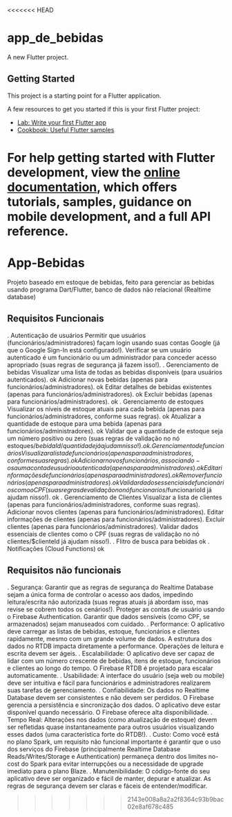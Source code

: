 <<<<<<< HEAD
# app_de_bebidas

A new Flutter project.

## Getting Started

This project is a starting point for a Flutter application.

A few resources to get you started if this is your first Flutter project:

- [Lab: Write your first Flutter app](https://docs.flutter.dev/get-started/codelab)
- [Cookbook: Useful Flutter samples](https://docs.flutter.dev/cookbook)

For help getting started with Flutter development, view the
[online documentation](https://docs.flutter.dev/), which offers tutorials,
samples, guidance on mobile development, and a full API reference.
=======
# App-Bebidas
Projeto baseado em estoque de bebidas, feito para gerenciar as bebidas usando programa Dart/Flutter, banco de dados não relacional (Realtime database)

## Requisitos Funcionais

. Autenticação de usuários
    Permitir que usuários (funcionários/administradores) façam login usando suas contas Google (já que o Google Sign-In está configurado!).
    Verificar se um usuário autenticado é um funcionário ou um administrador para conceder acesso apropriado (suas regras de segurança já fazem isso!).
. Gerenciamento de bebidas
    Visualizar uma lista de todas as bebidas disponíveis (para usuários autenticados). ok 
    Adicionar novas bebidas (apenas para funcionários/administradores). ok 
    Editar detalhes de bebidas existentes (apenas para funcionários/administradores). ok 
    Excluir bebidas (apenas para funcionários/administradores). ok
. Gerenciamento de estoques
    Visualizar os níveis de estoque atuais para cada bebida (apenas para funcionários/administradores, conforme suas regras). ok 
    Atualizar a quantidade de estoque para uma bebida (apenas para funcionários/administradores). ok 
    Validar que a quantidade de estoque seja um número positivo ou zero (suas regras de validação no nó estoques/$bebidaId/quantidade já ajudam nisso!). ok 
. Gerenciamento de funcionários
    Visualizar a lista de funcionários (apenas para administradores, conforme suas regras). ok
    Adicionar novos funcionários, associando-os a uma conta de usuário autenticada (apenas para administradores). ok
    Editar informações de funcionários (apenas para administradores). ok 
    Remover funcionários (apenas para administradores). ok 
    Validar dados essenciais de funcionários como o CPF (suas regras de validação no nó funcionarios/$funcionarioId já ajudam nisso!). ok 
. Gerenciamento de Clientes
    Visualizar a lista de clientes (apenas para funcionários/administradores, conforme suas regras).
    Adicionar novos clientes (apenas para funcionários/administradores).
    Editar informações de clientes (apenas para funcionários/administradores).
    Excluir clientes (apenas para funcionários/administradores).
    Validar dados essenciais de clientes como o CPF (suas regras de validação no nó clientes/$clienteId já ajudam nisso!).
. Flitro de busca para bebidas ok 
. Notificações (Cloud Functions) ok 

## Requisitos não funcionais

  . Segurança:
      Garantir que as regras de segurança do Realtime Database sejam a única forma de controlar o acesso aos dados, impedindo leitura/escrita não autorizada (suas regras atuais já abordam isso, mas revise se cobrem todos os cenários!).
      Proteger as contas de usuário usando o Firebase Authentication.
      Garantir que dados sensíveis (como CPF, se armazenados) sejam manuseados com cuidado.
  . Performance:
      O aplicativo deve carregar as listas de bebidas, estoque, funcionários e clientes rapidamente, mesmo com um grande volume de dados. A estrutura dos dados no RTDB impacta diretamente a performance.
      Operações de leitura e escrita devem ser ágeis.
  . Escalabilidade:
      O aplicativo deve ser capaz de lidar com um número crescente de bebidas, itens de estoque, funcionários e clientes ao longo do tempo. O Firebase RTDB é projetado para escalar automaticamente.
  . Usabilidade:
      A interface do usuário (seja web ou mobile) deve ser intuitiva e fácil para funcionários e administradores realizarem suas tarefas de gerenciamento.
  . Confiabilidade:
      Os dados no Realtime Database devem ser consistentes e não devem ser perdidos. O Firebase gerencia a persistência e sincronização dos dados.
      O aplicativo deve estar disponível quando necessário. O Firebase oferece alta disponibilidade.
  . Tempo Real:
      Alterações nos dados (como atualização de estoque) devem ser refletidas quase instantaneamente para outros usuários visualizando esses dados (uma característica forte do RTDB!).
  . Custo:
      Como você está no plano Spark, um requisito não funcional importante é garantir que o uso dos serviços do Firebase (principalmente Realtime Database Reads/Writes/Storage e Authentication) permaneça dentro dos limites no-cost do Spark para evitar interrupções ou a necessidade de upgrade imediato para o plano Blaze.
. Manutenibilidade:
      O código-fonte do seu aplicativo deve ser organizado e fácil de manter, depurar e atualizar.
      As regras de segurança devem ser claras e fáceis de entender/modificar.
>>>>>>> 2143e008a8a2a2f8364c93b9bac02e8af678c485
